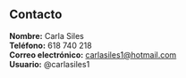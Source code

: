 ## Contacto

**Nombre:** Carla Siles  
**Teléfono:** 618 740 218  
**Correo electrónico:** [carlasiles1@hotmail.com](mailto:carlasiles1@hotmail.com)  
**Usuario:** @carlasiles1
